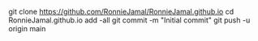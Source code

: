 git clone https://github.com/RonnieJamal/RonnieJamal.github.io
cd RonnieJamal.github.io
add -all
git commit -m "Initial commit"
git push -u origin main
